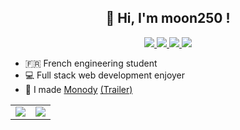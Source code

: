 <h2 align="center">👋 Hi, I'm moon250 !</h2>

<p align="center">
  <a href="https://www.youtube.com/@moon250_">
    <img src="https://img.shields.io/badge/-YouTube-red?style=for-the-badge&logo=youtube&color=be2528">
  </a>
  <a href="https://www.instagram.com/moon250_">
    <img src="https://img.shields.io/badge/-Instagram-pink?style=for-the-badge&logo=instagram&logoColor=white&color=bf1a9c">
  </a>
  <a href="https://www.discord.com/users/491985338785464350">
    <img src="https://img.shields.io/badge/-Discord-blue?style=for-the-badge&logo=discord&logoColor=white&color=5865F2">
  </a>
  <a href="https://open.spotify.com/user/esh7ovqr9xbwhto1ryxoh6hi0?si=49a3264e9eaa4699">
    <img src="https://img.shields.io/badge/-Spotify-brightgreen?style=for-the-badge&logo=spotify&logoColor=white">
  </a>
</p>

- 🇫🇷 French engineering student
- 💻 Full stack web development enjoyer
- 🌙 I made [Monody](https://github.com/monody-game) [(Trailer)](https://www.youtube.com/watch?v=rPvcxJ4RwT4)

<p align="center">
  <center>
    <table>
      <tr>
        <td align="center" style="width: 50%;">
          <img src="https://github-readme-stats.vercel.app/api?username=moon250&count_private=true&show_icons=true&theme=transparent&hide_border=true">
        </td>
        <td align="center" style="width: 50%;">
          <img src="https://github-readme-stats.vercel.app/api/top-langs/?username=moon250&theme=transparent&layout=compact&hide_border=true&count_private=true">
        </td>
      </tr>
    </table>
  </center>
</p>
